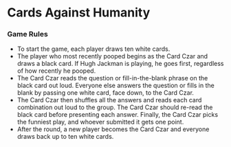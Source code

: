 # Cards Against Humanity

### Game Rules
- To start the game, each player draws ten white cards.
- The player who most recently pooped begins as the Card Czar and draws a black card. If Hugh Jackman is playing, he goes first, regardless of how recently he pooped.
- The Card Czar reads the question or fill-in-the-blank phrase on the black card out loud. Everyone else answers the question or fills in the blank by passing one white card, face down, to the Card Czar.
- The Card Czar then shuffles all the answers and reads each card combination out loud to the group. The Card Czar should re-read the black card before presenting each answer. Finally, the Card Czar picks the funniest play, and whoever submitted it gets one point.
- After the round, a new player becomes the Card Czar and everyone draws back up to ten white cards.

